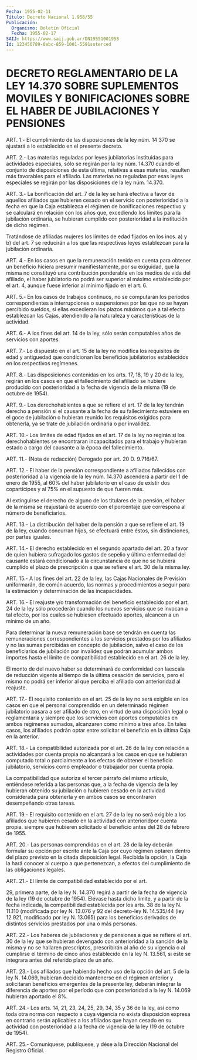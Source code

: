```yaml
---
Fecha: 1955-02-11
Título: Decreto Nacional 1.958/55
Publicación:
  Organismo: Boletín Oficial
  Fecha: 1955-02-17
SAIJ: https://www.saij.gob.ar/DN19551001958
Id: 123456789-0abc-859-1001-5591soterced
---
```

# DECRETO REGLAMENTARIO DE LA LEY 14.370 SOBRE SUPLEMENTOS MOVILES Y BONIFICACIONES SOBRE EL HABER DE JUBILACIONES Y PENSIONES

<a id="1"></a>
ART. 1.- El cumplimiento de las disposiciones de la ley núm. 14 370    se  ajustará  a  lo  establecido  en  el  presente  decreto.

<a id="2"></a>
ART.  2.-  Las  materias  reguladas  por  leyes  jubilatorias instituidas  para  actividades  especiales,  sólo se regirán por la ley  núm.  14.370  cuando  el  conjunto  de disposiciones  de  esta última, relativas a esas materias, resulten  más favorables para el afiliado.  Las materias no reguladas por esas leyes  especiales  se regirán por las disposiciones de la ley núm. 14.370.

<a id="3"></a>
ART. 3.- La bonificación del art. 7 de la ley se hará efectiva a favor  de  aquellos  afiliados que hubieren cesado en el servicio con posterioridad a la fecha  en  que la Caja establezca el régimen de bonificaciones respectivo y se calculará  en  relación  con  los años  que,  excediendo los límites para la jubilación ordinaria, se hubieran cumplido  con  posterioridad  a  la  institución  de dicho régimen.

Tratándose de afiliadas mujeres los límites de edad fijados  en los incs.  a)  y  b)  del art. 7 se reducirán a los que las respectivas leyes establezcan para la jubilación ordinaria.

<a id="4"></a>
ART.  4.- En los casos en que la remuneración tenida en cuenta para obtener  un beneficio hiciera presumir manifiestamente, por su exiguidad, que  la  misma no constituyó una contribución ponderable en los medios de vida  del  afiliado, el haber jubilatorio no podrá ser superior al máximo establecido  por  el  art.  4,  aunque fuese inferior al mínimo fijado en el art. 6.

<a id="5"></a>
ART.  5.- En los casos de trabajos continuos, no se computarán los períodos  correspondientes  a interrupciones o suspensiones por las  que no se hayan percibido sueldos,  si  ellas  excedieran  los plazos  máximos  que a tal efecto establezcan las Cajas, atendiendo a la naturaleza y características de la actividad.

<a id="6"></a>
ART.  6.-  A  los  fines  del  art.  14  de la ley, sólo serán computables años de servicios con aportes.

<a id="7"></a>
ART.  7.- Lo dispuesto en el art. 15 de la ley no modifica los requisitos de  edad  y  antiguedad  que  condicionan los beneficios jubilatorios establecidos en los respectivos regímenes.

<a id="8"></a>
ART. 8.- Las disposiciones contenidas en los arts. 17, 18, 19 y 20 de  la  ley,  regirán  en  los casos en que el fallecimiento del afiliado  se hubiere producido con  posterioridad  a  la  fecha  de vigencia de la misma (19 de octubre de 1954).

<a id="9"></a>
ART. 9.- Los derechohabientes a que se refiere el art. 17 de la ley  tendrán  derecho  a  pensión  si  el causante a la fecha de su fallecimiento  estuviere  en  el  goce  de  jubilación  o  hubieran reunido  los requisitos exigidos para obtenerla,  ya  se  trate  de jubilación ordinaria o por invalidez.

<a id="10"></a>
ART.  10.- Los límites de edad fijados en el art. 17 de la ley no regirán si  los  derechohabientes  se  encontraran incapacitados para el trabajo y hubieran estado a cargo del  causante  a la época del fallecimiento.

<a id="11"></a>
ART. 11.- (Nota de redacción) Derogado por art. 20 D. 9.716/67.

<a id="12"></a>
ART.  12.-  El haber de la pensión correspondiente a afiliados fallecidos con posterioridad  a  la  vigencia de la ley núm. 14.370 ascenderá  a  partir  del  1 de enero de 1955,  al  60%  del  haber jubilatorio en el caso de existir  dos  copartícipes y al 75% en el supuesto de que fueren más.

Al  extinguirse  el  derecho  de  alguno  de los  titulares  de  la pensión,  el  haber de la misma se reajustará  de  acuerdo  con  el porcentaje que correspona al número de beneficiarios.

<a id="13"></a>
ART.  13.-  La  distribución  del haber de la pensión a que se refiere el art. 19 de la ley, cuando  concurran hijos, se efectuará entre éstos, sin distinciones, por partes iguales.

<a id="14"></a>
ART.  14.-  El  derecho establecido en el segundo apartado del art. 20 a favor de quien  hubiera sufragado los gastos de sepelio y última enfermedad del causante estará condicionado a la circunstancia de que no se hubiera cumplido el plazo de prescripción  a  que  se refiere  el  art.  30  de  la  misma  ley.

<a id="15"></a>
ART.  15.-  A  los  fines  del  art.  22  de la ley, las Cajas Nacionales de Previsión uniformarán, de común acuerdo,  las  normas y  procedimientos  a  seguir  para la estimación y determinación de las incapacidades.

<a id="16"></a>
ART.  16.-  El  reajuste  y/o  transformación  del  beneficio establecido  por  el  art.  24 de la ley sólo procederán cuando los nuevos servicios que se invocan  a  tal  efecto,  por los cuales se hubiesen efectuado aportes, alcancen a un mínimo de  un  año.

Para  determinar  la  nueva  remuneración base se tendrán en cuenta las remuneraciones correspondientes  a  los servicios prestados por los afiliados y no las sumas percibidas en  concepto de jubilación, salvo el caso de los beneficiarios de jubilación  por invalidez que podrán  acumular  ambos  importes hasta el límite de compatibilidad establecido en el art. 26 de la ley.

El  monto de del nuevo haber  se  determinará  de  conformidad  con laescala  de  reducción  vigente al tiempo de la última cesación de servicios, pero el mismo no  podrá  ser  inferior al que perciba el afiliado con anterioridad al reajuste.

<a id="17"></a>
ART.  17.-  El  requisito contenido en el art. 25 de la ley no será exigible en los casos  en  que  el  personal comprendido en un determinado régimen jubilatorio pasara a ser  afiliado  de otro, en virtud de una disposición legal o reglamentaria y siempre  que  los servicios  con  aportes  computables  en  ambos  regímenes sumados, alcanzaren como mínimo a tres años. En tales casos,  los  afiliados podrán optar entre solicitar el beneficio en la última Caja  en  la anterior.

<a id="18"></a>
ART. 18.- La compatibilidad autorizada por el art. 26 de la ley con  relación  a  actividades  por cuenta propia no alcanzará a los casos  en que se hubieran computado  total  o  parcialmente  a  los efectos   de  obtener  el  beneficio  jubilatorio,  servicios  como empleador o trabajador por cuenta propia.

La  compatibilidad   que  autoriza  el  tercer  párrafo  del  mismo artículo, entiéndese  referida  a  las  personas que, a la fecha de vigencia  de  la  ley  hubieran obtenido su jubilación  o  hubieren cesado en la actividad considerada  para obtenerla y en ambos casos se encontraren desempeñando otras tareas.

<a id="19"></a>
ART.  19.-  El  requisito contenido en el art. 27 de la ley no será exigible a los afiliados  que  hubieren cesado en la actividad con anterioridpor cuenta propia. siempre  que  hubieren  solicitado el beneficio antes del 28 de febrero de 1955.

<a id="20"></a>
ART.  20.-  Las  personas comprendidas en el art. 28 de la ley deberán formular su opción  por  escrito  ante  la  Caja  por  cuyo régimen  optaren dentro del plazo previsto en la citada disposición legal. Recibida  la opción, la Caja la hará conocer al cuerpo a que pertenezcan,  a  efectos   del  cumplimiento  de  las  obligaciones legales.

<a id="21"></a>
ART.  21.- El límite de compatibilidad establecido por el art.

29, primera  parte, de la ley N. 14.370 regirá a partir de la fecha de vigencia de  la ley (19 de octubre de 1954). Elévase hasta dicho límite,  y  a  partir  de  la  fecha  indicada,  la  compatibilidad establecida por  los  arts.  38 de la ley N. 11.110 (modificada por ley  N.  13.076  y 92 del decreto-ley  N.  14.535/44  (ley  12.921, modificado por ley  N.  13.065)  para  los  beneficios derivados de distintos servicios prestados por una o más personas.

<a id="22"></a>
ART.  22.- Los haberes de jubilaciones y de pensiones a que se refiere el art.  30  de  la  ley  que  se  hubieran  devengado  con anterioridad a la sanción de la misma y no se hallaren prescriptos,  prescribirán  al año de su vigencia o al cumplirse el término de cinco años establecido  en  la ley N. 13.561, si éste se integrara antes del referido plazo de un año.

<a id="23"></a>
ART. 23.- Los afiliados que habiendo hecho uso de la opción del art.  5  de  la  ley  N. 14.069, hubieran decidido mantenerse en el régimen  anterior  y  solicitaran    beneficios  emergentes  de  la presente  ley, deberán integrar la diferencia  de  aportes  por  el período que  con posterioridad a la ley N. 14.069 hubieran aportado el 8%.

<a id="24"></a>
ART.  24.- Los arts. 14, 21, 23, 24, 25, 29, 34, 35 y 36 de la ley, así como  toda  otra  norma  con  respecto  a cuya vigencia no exista  disposición  expresa  en contrario serán aplicables  a  los afiliados que hayan cesado en su  actividad  con posterioridad a la fecha de vigencia de la ley (19 de octubre de 1954).

<a id="25"></a>
ART.  25.-  Comuníquese,  publíquese,  y  dése  a la Dirección Nacional del Registro Oficial.